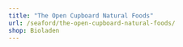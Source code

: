 ```yaml
---
title: "The Open Cupboard Natural Foods"
url: /seaford/the-open-cupboard-natural-foods/
shop: Bioladen
---
```

